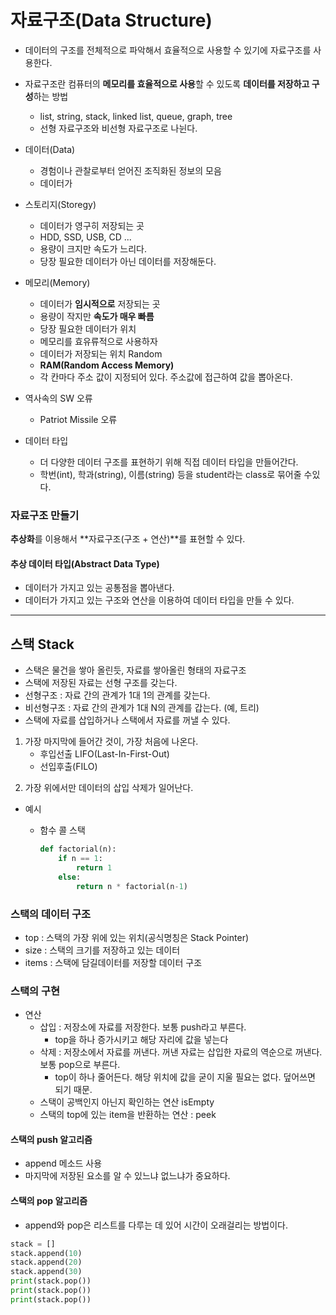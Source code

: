 # 자료구조(Data Structure)

- 데이터의 구조를 전체적으로 파악해서 효율적으로 사용할 수 있기에 자료구조를 사용한다.

- 자료구조란 컴퓨터의 **메모리를 효율적으로 사용**할 수 있도록 **데이터를 저장하고 구성**하는 방법
  - list, string, stack, linked list, queue, graph, tree
  - 선형 자료구조와 비선형 자료구조로 나뉜다.



- 데이터(Data)
  - 경험이나 관찰로부터 얻어진 조직화된 정보의 모음
  - 데이터가

- 스토리지(Storegy)
  - 데이터가 영구히 저장되는 곳
  - HDD, SSD, USB, CD ...
  - 용량이 크지만 속도가 느리다.
  - 당장 필요한 데이터가 아닌 데이터를 저장해둔다.
- 메모리(Memory)
  - 데이터가 **임시적으로** 저장되는 곳
  - 용량이 작지만 **속도가 매우 빠름**
  - 당장 필요한 데이터가 위치
  - 메모리를 효유류적으로 사용하자
  - 데이터가 저장되는 위치 Random
  - **RAM(Random Access Memory)**
  - 각 칸마다 주소 값이 지정되어 있다. 주소값에 접근하여 값을 뽑아온다.
- 역사속의 SW 오류
  - Patriot Missile 오류

- 데이터 타입
  - 더 다양한 데이터 구조를 표현하기 위해 직접 데이터 타입을 만들어간다.
  - 학번(int), 학과(string), 이름(string) 등을 student라는 class로 묶어줄 수있다.



### 자료구조 만들기

**추상화**를 이용해서 **자료구조(구조 + 연산)**를 표현할 수 있다.

#### 추상 데이터 타입(Abstract Data Type)

- 데이터가 가지고 있는 공통점을 뽑아낸다.
- 데이터가 가지고 있는 구조와 연산을 이용하여 데이터 타입을 만들 수 있다.

---



## 스택 Stack

- 스택은 물건을 쌓아 올린듯, 자료를 쌓아올린 형태의 자료구조
-  스택에 저장된 자료는 선형 구조를 갖는다.
  - 선형구조 : 자료 간의 관계가 1대 1의 관계를 갖는다.
  - 비선형구조 : 자료 간의 관계가 1대 N의 관계를 갑는다. (예, 트리)
- 스택에 자료를 삽입하거나 스택에서 자료를 꺼낼 수 있다.



1) 가장 마지막에 들어간 것이, 가장 처음에 나온다.
   - 후입선출 LIFO(Last-In-First-Out)
   - 선입후출(FILO)

2. 가장 위에서만 데이터의 삽입 삭제가 일어난다.



- 예시

  - 함수 콜 스택

    ``` python
    def factorial(n):
        if n == 1:
            return 1
        else:
            return n * factorial(n-1)
    ```

### 스택의 데이터 구조

- top : 스택의 가장 위에 있는 위치(공식명칭은 Stack Pointer)
- size : 스택의 크기를 저장하고 있는 데이터
- items :  스택에 담길데이터를 저장할 데이터 구조



### 스택의 구현

- 연산
  - 삽입 : 저장소에 자료를 저장한다. 보통 push라고 부른다.
    - top을 하나 증가시키고 해당 자리에 값을 넣는다
  - 삭제 : 저장소에서 자료를 꺼낸다. 꺼낸 자료는 삽입한 자료의 역순으로 꺼낸다. 보통 pop으로 부른다.
    - top이 하나 줄어든다. 해당 위치에 값을 굳이 지울 필요는 없다. 덮어쓰면 되기 때문.
  - 스택이 공백인지 아닌지 확인하는 연산 isEmpty
  - 스택의 top에 있는 item을 반환하는 연산 : peek

#### 스택의 push 알고리즘

- append 메소드 사용
- 마지막에 저장된 요소를 알 수 있느냐 없느냐가 중요하다.

#### 스택의 pop 알고리즘

- append와 pop은 리스트를 다루는 데 있어 시간이 오래걸리는 방법이다.



``` python
stack = []
stack.append(10)
stack.append(20)
stack.append(30)
print(stack.pop())
print(stack.pop())
print(stack.pop())
```


